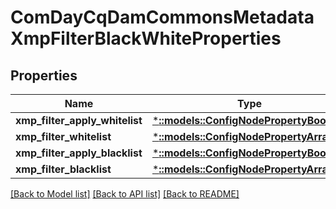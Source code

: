 # ComDayCqDamCommonsMetadataXmpFilterBlackWhiteProperties

## Properties
Name | Type | Description | Notes
------------ | ------------- | ------------- | -------------
**xmp_filter_apply_whitelist** | [***::models::ConfigNodePropertyBoolean**](configNodePropertyBoolean.md) |  | [optional] 
**xmp_filter_whitelist** | [***::models::ConfigNodePropertyArray**](configNodePropertyArray.md) |  | [optional] 
**xmp_filter_apply_blacklist** | [***::models::ConfigNodePropertyBoolean**](configNodePropertyBoolean.md) |  | [optional] 
**xmp_filter_blacklist** | [***::models::ConfigNodePropertyArray**](configNodePropertyArray.md) |  | [optional] 

[[Back to Model list]](../README.md#documentation-for-models) [[Back to API list]](../README.md#documentation-for-api-endpoints) [[Back to README]](../README.md)


